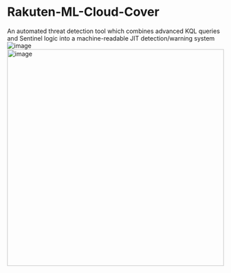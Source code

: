 # Rakuten-ML-Cloud-Cover
An automated threat detection tool which combines advanced KQL queries and Sentinel logic into a machine-readable JIT detection/warning system
![image](https://github.com/user-attachments/assets/6f78c67e-6e27-455f-ae95-35b6defc27ad)
<img width="504" alt="image" src="https://github.com/user-attachments/assets/44d94401-bfef-4116-a544-410cf0664429" />
